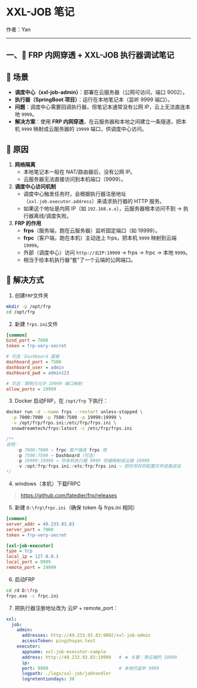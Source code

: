 # XXL-JOB 笔记

作者：Yan

---

## 一、📝 FRP 内网穿透 + XXL-JOB 执行器调试笔记

## 🔹 场景

- **调度中心（xxl-job-admin）**：部署在云服务器（公网可访问，端口 9002）。
- **执行器（SpringBoot 项目）**：运行在本地笔记本（监听 9999 端口）。
- **问题**：调度中心需要回调执行器，但笔记本通常没有公网 IP，云上无法直连本地 `9999`。
- **解决方案**：使用 **FRP 内网穿透**，在云服务器和本地之间建立一条隧道，把本机 `9999` 映射成云服务器的 `19999` 端口，供调度中心访问。

## 🔹 原因

1. **网络隔离**
   - 本地笔记本一般在 NAT/路由器后，没有公网 IP。
   - 云服务器无法直接访问到本机端口（9999）。
2. **调度中心访问机制**
   - 调度中心触发任务时，会根据执行器注册地址（`xxl.job.executor.address`）来请求执行器的 HTTP 服务。
   - 如果这个地址是内网 IP（如 `192.168.x.x`），云服务器根本访问不到 → 执行器离线/调度失败。
3. **FRP 的作用**
   - **frps**（服务端，跑在云服务器）监听固定端口（如 19999）。
   - **frpc**（客户端，跑在本机）主动连上 frps，把本机 `9999` 映射到云端 `19999`。
   - 外部（调度中心）访问 `http://云IP:19999` → frps → frpc → 本地 `9999`。
   - 相当于给本机执行器“套”了一个云端的公网端口。

## 🔹 解决方式

1. 创建`FRP`文件夹

```bash
mkdir -p /opt/frp
cd /opt/frp
```

2. 新建 `frps.ini`文件

```ini
[common]
bind_port = 7000
token = frp-very-secret

# 可选：Dashboard 面板
dashboard_port = 7500
dashboard_user = admin
dashboard_pwd = admin123

# 可选：限制只允许 19999 端口映射
allow_ports = 19999
```

3. Docker 启动FRP，在 `/opt/frp` 下执行：

```bash
docker run -d --name frps --restart unless-stopped \
  -p 7000:7000 -p 7500:7500 -p 19999:19999 \
  -v /opt/frp/frps.ini:/etc/frp/frps.ini \
  snowdreamtech/frps:latest -c /etc/frp/frps.ini
```

```java
/**
说明：
    -p 7000:7000 → frpc 客户端连 frps 用
    -p 7500:7500 → Dashboard（可选）
    -p 19999:19999 → 你本机执行器 9999 将被映射成云端 19999
    -v /opt/frp/frps.ini:/etc/frp/frps.ini → 把你写好的配置文件挂载进去	
*/
```

4. windows（本机）下载FRPC

> https://github.com/fatedier/frp/releases

5. 新建 `D:\frp\frpc.ini`（确保 token 与 frps.ini 相同）

```ini
[common]
server_addr = 49.233.93.83
server_port = 7000
token = frp-very-secret

[xxl-job-executor]
type = tcp
local_ip = 127.0.0.1
local_port = 9999
remote_port = 19999
```

6. 启动FRP

```bash
cd /d D:\frp
frpc.exe -c frpc.ini
```

7. 把执行器注册地址改为 云IP + remote_port：

```yaml
xxl:
  job:
    admin:
      addresses: http://49.233.93.83:9002/xxl-job-admin
      accessToken: pingzhuyan.test
    executor:
      appname: xxl-job-executor-sample
      address: http://49.233.93.83:19999   # ★ 关键：用云端的 19999
      ip:
      port: 9999                           # 本地仍监听 9999
      logpath: ./logs/xxl-job/jobhandler
      logretentiondays: 30
```

